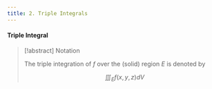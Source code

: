 ```yaml
---
title: 2. Triple Integrals
---
```


#### Triple Integral
>[!abstract] Notation
>
>The triple integration of $f$ over the (solid) region $E$ is denoted by
>
>$$\iiint_{E} f(x,y,z)dV$$

